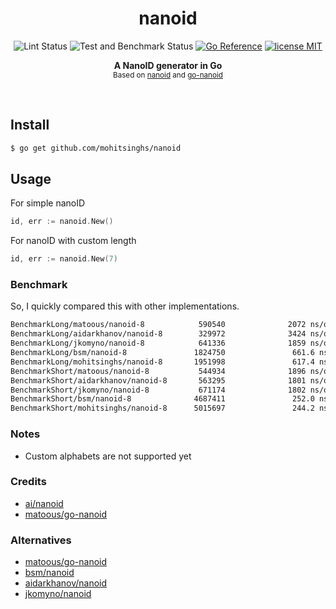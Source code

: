 <h1 align='center'>nanoid</h1>
<p align="center">
  <img src="https://github.com/mohitsinghs/nanoid/actions/workflows/lint.yml/badge.svg" alt="Lint Status">
  <img src="https://github.com/mohitsinghs/nanoid/actions/workflows/test.yml/badge.svg" alt="Test and Benchmark Status">
  <a href="https://pkg.go.dev/github.com/mohitsinghs/nanoid"><img src="https://pkg.go.dev/badge/github.com/mohitsinghs/nanoid.svg" alt="Go Reference"></a>
  <a href="https://github.com/mohitsinghs/nanoid/blob/master/LICENSE"><img src="https://img.shields.io/github/license/mohitsinghs/nanoid" alt="license MIT"></a>
</p>
<p align="center">
  <b>A NanoID generator in Go</b><br/>
  <sub>Based on <a href="https://github.com/ai/nanoid">nanoid</a> and <a href="https://github.com/matoous/go-nanoid">go-nanoid</a></sub>
</p>
<br />

## Install

```bash
$ go get github.com/mohitsinghs/nanoid
```

## Usage

For simple nanoID

```go
id, err := nanoid.New()
```

For nanoID with custom length

```go
id, err := nanoid.New(7)
```

### Benchmark

So, I quickly compared this with other implementations.

```sh
BenchmarkLong/matoous/nanoid-8            590540              2072 ns/op             144 B/op          3 allocs/op
BenchmarkLong/aidarkhanov/nanoid-8        329972              3424 ns/op              72 B/op          2 allocs/op
BenchmarkLong/jkomyno/nanoid-8            641336              1859 ns/op              72 B/op          3 allocs/op
BenchmarkLong/bsm/nanoid-8               1824750               661.6 ns/op            24 B/op          1 allocs/op
BenchmarkLong/mohitsinghs/nanoid-8       1951998               617.4 ns/op            24 B/op          1 allocs/op
BenchmarkShort/matoous/nanoid-8           544934              1896 ns/op              56 B/op          3 allocs/op
BenchmarkShort/aidarkhanov/nanoid-8       563295              1801 ns/op              24 B/op          2 allocs/op
BenchmarkShort/jkomyno/nanoid-8           671174              1802 ns/op              24 B/op          3 allocs/op
BenchmarkShort/bsm/nanoid-8              4687411               252.0 ns/op             8 B/op          1 allocs/op
BenchmarkShort/mohitsinghs/nanoid-8      5015697               244.2 ns/op             8 B/op          1 allocs/op
```

### Notes

- Custom alphabets are not supported yet

### Credits

- [ai/nanoid](https://github.com/ai/nanoid)
- [matoous/go-nanoid](https://github.com/matoous/go-nanoid)

### Alternatives

- [matoous/go-nanoid](https://github.com/matoous/go-nanoid)
- [bsm/nanoid](https://github.com/bsm/nanoid)
- [aidarkhanov/nanoid](https://github.com/aidarkhanov/nanoid)
- [jkomyno/nanoid](https://github.com/jkomyno/nanoid)
